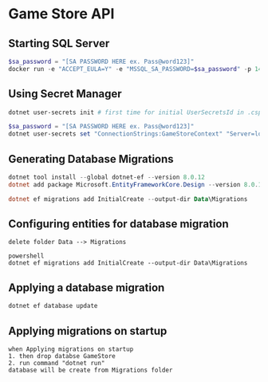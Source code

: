 # Game Store API

## Starting SQL Server
```powershell
$sa_password = "[SA PASSWORD HERE ex. Pass@word123]"
docker run -e "ACCEPT_EULA=Y" -e "MSSQL_SA_PASSWORD=$sa_password" -p 1411:1433 -v sqlvolumn:/var/opt/mssql -d --rm --name mssql mcr.microsoft.com/mssql/server:2022-latest
```

## Using Secret Manager
```powershell
dotnet user-secrets init # first time for initial UserSecretsId in .csproj

$sa_password = "[SA PASSWORD HERE ex. Pass@word123]"
dotnet user-secrets set "ConnectionStrings:GameStoreContext" "Server=localhost,1411; Database=GameStore; User Id=sa; Password=$sa_password; TrustServerCertificate=True"
```

## Generating Database Migrations
```powershell
dotnet tool install --global dotnet-ef --version 8.0.12
dotnet add package Microsoft.EntityFrameworkCore.Design --version 8.0.12

dotnet ef migrations add InitialCreate --output-dir Data\Migrations
```

## Configuring entities for database migration
```
delete folder Data --> Migrations

powershell
dotnet ef migrations add InitialCreate --output-dir Data\Migrations
```

## Applying a database migration
```powershell
dotnet ef database update
```

## Applying migrations on startup
```
when Applying migrations on startup
1. then drop databse GameStore
2. run command "dotnet run"
database will be create from Migrations folder
```